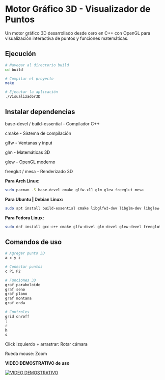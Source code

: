 # Motor Gráfico 3D - Visualizador de Puntos

Un motor gráfico 3D desarrollado desde cero en C++ con OpenGL para visualización interactiva de puntos y funciones matemáticas.

## Ejecución 
```bash
# Navegar al directorio build
cd build

# Compilar el proyecto
make

# Ejecutar la aplicación
./Visualizador3D
```
## Instalar dependencias

base-devel / build-essential - Compilador C++

cmake - Sistema de compilación

glfw - Ventanas y input

glm - Matemáticas 3D

glew - OpenGL moderno

freeglut / mesa - Renderizado 3D

**Para Arch Linux:**
```bash
sudo pacman -S base-devel cmake glfw-x11 glm glew freeglut mesa
```
**Para Ubuntu | Debian Linux:**
```bash
sudo apt install build-essential cmake libglfw3-dev libglm-dev libglew-dev libglu1-mesa-dev freeglut3-dev mesa-common-dev
```
**Para Fedora Linux:**
```bash
sudo dnf install gcc-c++ cmake glfw-devel glm-devel glew-devel freeglut-devel mesa-libGLU
```

## Comandos de uso
```bash
# Agregar punto 3D
a x y z

# Conectar puntos
c P1 P2

# Funciones 3D
graf paraboloide
graf seno
graf plano
graf montana  
graf onda

# Controles
grid on/off
l
r
h
s
```
Click izquierdo + arrastrar: Rotar cámara

Rueda mouse: Zoom


**VIDEO DEMOSTRATIVO de uso**

[![VIDEO DEMOSTRATIVO](https://img.youtube.com/vi/QP6T9h0j4mI/0.jpg)](https://www.youtube.com/watch?v=QP6T9h0j4mI)


